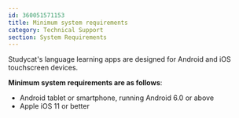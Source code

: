```yaml
---
id: 360051571153
title: Minimum system requirements
category: Technical Support 
section: System Requirements 
---
```

Studycat's language learning apps are designed for Android and iOS touchscreen devices.

**Minimum system requirements are as follows**:

* Android tablet or smartphone, running Android 6.0 or above
* Apple iOS 11 or better